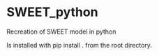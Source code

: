 # SWEET_python
Recreation of SWEET model in python

Is installed with pip install . from the root directory. 
